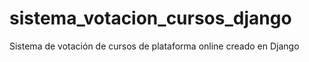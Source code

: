 # sistema_votacion_cursos_django
Sistema de votación de cursos de plataforma online creado en Django
